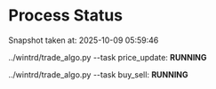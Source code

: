 # Process Status

Snapshot taken at: 2025-10-09 05:59:46

../wintrd/trade_algo.py --task price_update: **RUNNING**

../wintrd/trade_algo.py --task buy_sell: **RUNNING**

